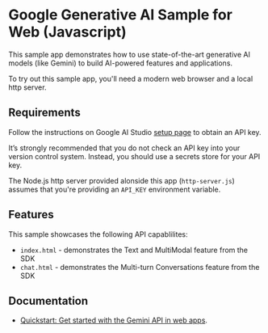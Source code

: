 # Google Generative AI Sample for Web (Javascript)

This sample app demonstrates how to use state-of-the-art
generative AI models (like Gemini) to build AI-powered features and applications.

To try out this sample app, you'll need a modern web browser and a local http server.

## Requirements

Follow the instructions on Google AI Studio [setup page](https://makersuite.google.com/app/apikey) to obtain an API key.

It’s strongly recommended that you do not check an API key into your version control system. Instead, you should use a secrets store for your API key.

The Node.js http server provided alonside this app (`http-server.js`) assumes that you're providing an `API_KEY` environment variable.

## Features

This sample showcases the following API capablilites:

- `index.html` - demonstrates the Text and MultiModal feature from the SDK
- `chat.html` - demonstrates the Multi-turn Conversations feature from the SDK

## Documentation

- [Quickstart: Get started with the Gemini API in web apps](https://googledevai.google.com/tutorials/web_quickstart).
